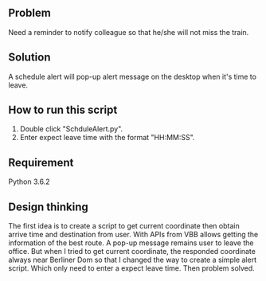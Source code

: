 ## Problem
Need a reminder to notify colleague so that he/she will not miss the train.

## Solution
A schedule alert will pop-up alert message on the desktop when it's time to leave.

## How to run this script
1. Double click "SchduleAlert.py".
2. Enter expect leave time with the format "HH:MM:SS".

## Requirement
Python 3.6.2

## Design thinking
The first idea is to create a script to get current coordinate then obtain arrive time and destination from user.
With APIs from VBB allows getting the information of the best route.
A pop-up message remains user to leave the office.
But when I tried to get current coordinate, the responded coordinate always near Berliner Dom so that I changed the way to create a simple alert script.
Which only need to enter a expect leave time.
Then problem solved.
